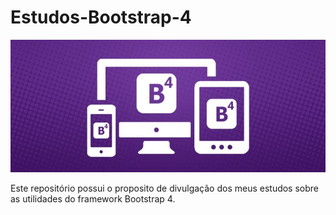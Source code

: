 # Estudos-Bootstrap-4

![bootstrap4](/bootstrap4.JPG)

<p>Este repositório possui o proposito de divulgação dos meus estudos sobre as utilidades do framework Bootstrap 4.</p>
